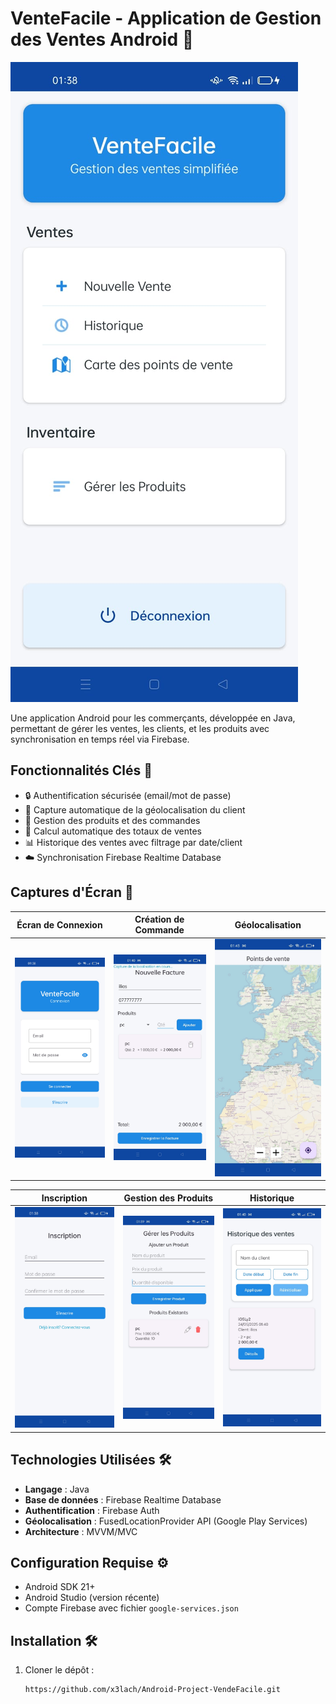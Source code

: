 # VenteFacile - Application de Gestion des Ventes Android 📱

![VenteFacile Banner](images/home_page.jpg)

Une application Android pour les commerçants, développée en Java, permettant de gérer les ventes, les clients, et les produits avec synchronisation en temps réel via Firebase.

## Fonctionnalités Clés 🚀
- 🔒 Authentification sécurisée (email/mot de passe)
- 📍 Capture automatique de la géolocalisation du client
- 🛒 Gestion des produits et des commandes
- 💸 Calcul automatique des totaux de ventes
- 📊 Historique des ventes avec filtrage par date/client
- ☁️ Synchronisation Firebase Realtime Database

## Captures d'Écran 📸

| Écran de Connexion | Création de Commande | Géolocalisation |
|---------------------|-----------------------|------------------|
| ![Login](images/login.jpg) | ![Commande](images/faire_commande.jpg) | ![Location](images/location.jpg) |

| Inscription | Gestion des Produits | Historique |
|--------------|-----------------------|-------------|
| ![Register](images/regester.jpg) | ![Produits](images/creer_une_commande.jpg) | ![History](images/historique.jpg) |

## Technologies Utilisées 🛠️
- **Langage** : Java
- **Base de données** : Firebase Realtime Database
- **Authentification** : Firebase Auth
- **Géolocalisation** : FusedLocationProvider API (Google Play Services)
- **Architecture** : MVVM/MVC

## Configuration Requise ⚙️
- Android SDK 21+
- Android Studio (version récente)
- Compte Firebase avec fichier `google-services.json`

## Installation 🛠️
1. Cloner le dépôt :
   ```bash
   https://github.com/x3lach/Android-Project-VendeFacile.git
